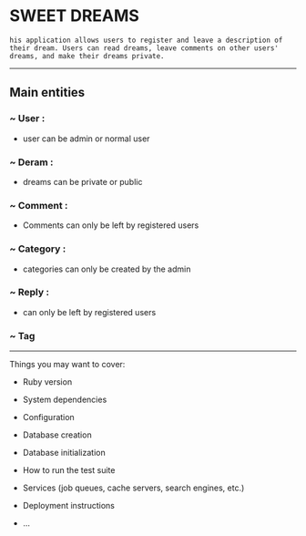 # SWEET DREAMS
`
his application allows users to register and leave a description of their dream. Users can read dreams, leave comments on other users' dreams, and make their dreams private.
`

---
## Main entities
### ~ User :
   *  user can be admin or normal user
### ~ Deram :
   *  dreams can be private or public
### ~ Comment :
  *  Comments can only be left by registered users
### ~ Category :
  *  categories can only be created by the admin
### ~ Reply :
  *  can only be left by registered users
### ~ Tag
___


Things you may want to cover:

* Ruby version

* System dependencies

* Configuration

* Database creation

* Database initialization

* How to run the test suite

* Services (job queues, cache servers, search engines, etc.)

* Deployment instructions

* ...
